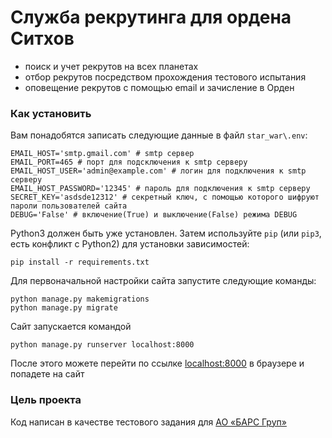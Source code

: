 # Служба рекрутинга для ордена Ситхов

* поиск и учет рекрутов на всех планетах
* отбор рекрутов посредством прохождения тестового испытания
* оповещение рекрутов с помощью email и зачисление в Орден

### Как установить

Вам понадобятся записать следующие данные в файл `star_war\.env`:
```
EMAIL_HOST='smtp.gmail.com' # smtp сервер
EMAIL_PORT=465 # порт для подсключения к smtp серверу
EMAIL_HOST_USER='admin@example.com' # логин для подключения к smtp серверу
EMAIL_HOST_PASSWORD='12345' # пароль для подключения к smtp серверу
SECRET_KEY='asdsde12312' # секретный ключ, с помощью которого шифруют пароли пользователей сайта
DEBUG='False' # включение(True) и выключение(False) режима DEBUG
```

Python3 должен быть уже установлен. 
Затем используйте `pip` (или `pip3`, есть конфликт с Python2) для установки зависимостей:
```
pip install -r requirements.txt
```
Для первоначальной настройки сайта запустите следующие команды:
```
python manage.py makemigrations
python manage.py migrate
```

Сайт запускается командой 
```
python manage.py runserver localhost:8000
```
После этого можете перейти по ссылке [localhost:8000](http://localhost:8000/) в браузере и попадете на сайт

### Цель проекта

Код написан в качестве тестового задания для [АО «БАРС Груп»](https://bars.group/)